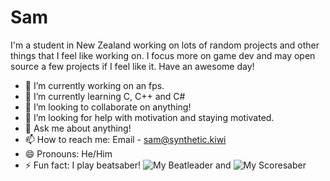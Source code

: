 # Sam

I'm a student in New Zealand working on lots of random projects and other things that I feel like working on. I focus more on game dev and may open source a few projects if I feel like it.
Have an awesome day!


- 🔭 I’m currently working on an fps.
- 🌱 I’m currently learning C, C++ and C#
- 👯 I’m looking to collaborate on anything!
- 🤔 I’m looking for help with motivation and staying motivated.
- 💬 Ask me about anything!
- 📫 How to reach me: Email - sam@synthetic.kiwi
- 😄 Pronouns: He/Him
- ⚡ Fun fact: I play beatsaber! ![My Beatleader](https://beatleader.xyz/u/76561199013600657) and ![My Scoresaber](https://scoresaber.com/u/76561199013600657)
